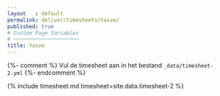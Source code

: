 ```yaml
---
layout   : default
permalink: deliver/timesheets/Yasve/
published: true
# Custom Page Variables
# ─────────────────────
title: Yasve
---
```

{%- comment %}
Vul de timesheet aan in het bestand `_data/timesheet-2.yml`
{%- endcomment %}

{% include timesheet.md timesheet=site.data.timesheet-2 %}
